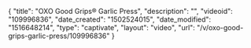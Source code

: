 {
    "title": "OXO Good Grips&reg; Garlic Press",
    "description": "",
    "videoid": "109996836",
    "date_created": "1502524015",
    "date_modified": "1516648214",
    "type": "captivate",
    "layout": "video",
    "url": "\/v\/oxo-good-grips-garlic-press\/109996836"
}